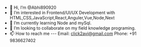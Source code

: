 - 👋 Hi, I’m @Abhi890920
- 👀 I’m interested in Frontend/UI/UX Development with HTML,CSS,JavaScript,React,Anguler,Vue,Node,Next 
- 🌱 I’m currently learning Node and mySql.
- 💞️ I’m looking to collaborate on my field knowledge programing.
- 📫 How to reach me --- Email: click2avi@gmail.com Phone: +91 9836627402

<!---
Abhi890920/Abhi890920 is a ✨ special ✨ repository because its `README.md` (this file) appears on your GitHub profile.
You can click the Preview link to take a look at your changes.
--->
